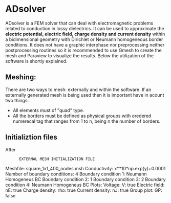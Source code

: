 # ADsolver

ADsolver is a FEM solver that can deal with electromagnetic problems related to conduction in lossy dielectrics. It can be used to approximate the **electric potential, electric field, charge density and current density** within a bidimensional geometry with Dirichlet or Neumann homogeneous border conditions. It does not have a graphic interphase nor preprocessing neither postprocessing routines so it is recommended to use Gmesh to create the mesh and Paraview to visualize the results. Below the utilization of the software is shortly explained.

## Meshing:
There are two ways to mesh: externally and within the software. If an externally generated mesh is being used then it is important have in acount two things:
* All elements must of "quad" type.
* All the borders must be defined as physical groups with oredered numerecal tag that ranges from 1 to n, being n the number of borders.

## Initializtion files
After 

          EXTERNAL MESH INITIALIZATION FILE
Meshfile:                          square_1x1_400_nodes.msh
Conductivity:                      x**10*np.exp(y)+0.0001
Number of boundary conditions:     4
Boundary condition 1:              Neumann Homogeneus BC
Boundary condition 2:              1
Boundary condition 3:              2
Boundary condition 4:              Neumann Homogeneus BC
Plots:
    Voltage:             V: true
    Electric field:     nE: true
    Charge density:    rho: true
    Current density:    nJ: true
    Group plot:         GP: false
